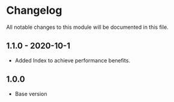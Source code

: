 # Changelog

All notable changes to this module will be documented in this file.

## 1.1.0 - 2020-10-1

- Added Index to achieve performance benefits.

## 1.0.0

- Base version
